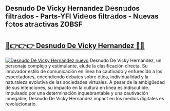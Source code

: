 ## Desnudo De Vicky Hernandez D𝚎sn𝚞dos filtr𝚊dos - Parts-YFI Vid𝚎os filtr𝚊dos - N𝚞evas f𝚘tos atr𝚊ctivas ZOBSF

# <h2><a href="http://mb4itgs.tromn.icu/?c=Desnudo+De+Vicky+Hernandez">🔗👉👉👉 Desnudo De Vicky Hernandez 🔗🔗</a></h2>

[![Desnudo De Vicky Hernandez nuevo](https://i.imgur.com/pEAQMta.gif)](http://mb4itgs.tromn.icu/?c=Desnudo+De+Vicky+Hernandez)
Desnudo De Vicky Hernandez, un personaje complejo y estimulante, elude la clasificación directa. Su innovador estilo de comunicación en línea ha cautivado y enfurecido a los espectadores, encendiendo debates sobre ética, individualidad y la naturaleza evolutiva de las sociedades virtuales. A pesar de la ambigüedad de sus intenciones, su impacto en la cultura en línea es indiscutible. Impulsado por una determinación inquebrantable y una cautivación innegable, Desnudo De Vicky Hernandez impact en los medios digitales es revolucionario.
